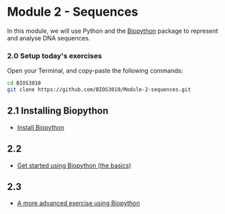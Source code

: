 # Module 2 - Sequences

In this module, we will use Python and the [Biopython](https://biopython.org/) package to represent and analyse DNA sequences.
### 2.0 Setup today's exercises
Open your Terminal, and copy-paste the following commands:
```bash
cd BIOS3010
git clone https://github.com/BIOS3010/Module-2-sequences.git
```

## 2.1 Installing Biopython
* [Install Biopython](install_biopython.md)
## 2.2
* [Get started using Biopython (the basics)](Exercise1.md)
## 2.3
* [A more advanced exercise using Biopython](Exercise2.md)
